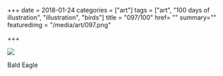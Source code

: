 +++
date = 2018-01-24
categories = ["art"]
tags = ["art", "100 days of illustration", "illustration", "birds"]
title = "097/100"
href= ""
summary=""
featuredimg = "/media/art/097.png"

+++

<img src="/media/art/097.png" />

Bald Eagle
